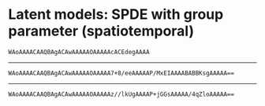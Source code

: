 # Latent models: SPDE with group parameter (spatiotemporal)

    WAoAAAACAAQBAgACAwAAAAAOAAAAAcACEdegAAAA

---

    WAoAAAACAAQBAgACAwAAAAAOAAAAA7+8/eeAAAAAP/MxEIAAAABABBKsgAAAAA==

---

    WAoAAAACAAQBAgACAwAAAAAOAAAAAz//lkUgAAAAP+jGGsAAAAA/4qZloAAAAA==

